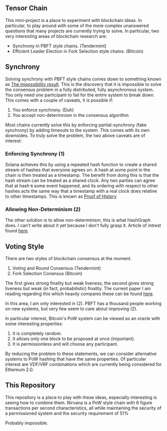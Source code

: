 Tensor Chain
--------------------------------------------------------------------------------

This mini-project is a place to experiment with blockchain ideas. In
particular, to play around with some of the more complex unanswered questions
that many projects are currently trying to solve. In particular, two very interesting
areas of blockchain research are:

* Synchrony in PBFT style chains. (Tendermint)
* Efficient Leader Election in Fork Selection style chains. (Bitcoin)


## Synchrony

Solving synchrony with PBFT style chains comes down to something known as [The
impossibility result][1]. This is the discovery that it is impossible to solve
the consensus problem in a fully distributed, fully asynchronous system. You
only need _one_ participant to fail for the entire system to break down. This
comes with a couple of caveats, it _is_ possible if:

1. You enforce synchrony. (Duh)
2. You accept non-determinism in the consensus algorithm

Most chains currently solve this by enforcing partial-synchrony (fake
synchrony) by adding timeouts to the system. This comes with its own downsides.
To truly solve the problem, the two above caveats are of interest:

### Enforcing Synchrony (1)
Solana achieves this by using a repeated hash function to create a shared
stream of hashes that everyone agrees on. A hash at some point in the chain is
then treated as a timestamp. The benefit from doing this is that the hash
stream can be treated as a shared clock. Any two parties can agree that at hash
`N` some event happened, and its ordering with respect to other hashes acts the
same way that a timestamp with a real clock does relative to other timestamps.
This is known as [Proof of History][2]

### Allowing Non-Determinism (2)
The other solution is to allow non-determinism, this is what HashGraph does. I
can't write about it yet because I don't fully grasp it. Article of intrest found
[here][3].


## Voting Style

There are two styles of blockchain consensus at the moment.

1. Voting and Round Consensus (Tendermint)
2. Fork Selection Conensus (Bitcoin)

The first gives strong finality but weak liveness, the second gives strong
liveness but weak (in fact, probabilistic) finality. The current paper I am
reading regarding this which heavily compares these can be found [here][4].

In this area, I am only interested in (2). PBFT has a thousand people working
on new systems, but very few seem to care about improving (2).

In particular interest, Bitcoin's PoW system can be viewed as an oracle with
some interesting properties:

1. It is completely random.
2. It allows only one block to be proposed at once (important).
3. It is permissionless and will choose any participant.

By reducing the problem to these statements, we can consider alternative
systems to PoW hashing that have the same properties. Of particular interest
are VDF/VRF combinations which are currently being considered for Ethereum 2.0.

This Repository
--------------------------------------------------------------------------------

This repository is a place to play with these ideas, especially interesting is
seeing how to combine them. Nirvana is a PoW style chain with 6 figure
transactions per second characteristics, all while maintaining the security of
a permissioned system and the security requirement of 51%

Probably impossible.

[1]: https://groups.csail.mit.edu/tds/papers/Lynch/jacm85.pdf
[2]: https://medium.com/solana-labs/proof-of-history-a-clock-for-blockchain-cf47a61a9274
[3]: https://hackernoon.com/demystifying-hashgraph-benefits-and-challenges-d605e5c0cee5
[4]: https://dahliamalkhi.files.wordpress.com/2016/08/blockchainbft-beatcs2017.pdf
